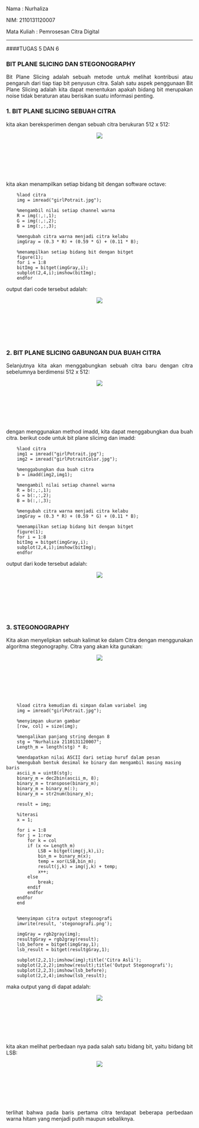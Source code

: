 <style>
    p{
        text-align: justify;
    }
    .image{
        text-align: center;
        padding-bottom: 100px;
    }
    .img{
        text-align:center;
    }
</style>

Nama : Nurhaliza

NIM: 2110131120007

Mata Kuliah : Pemrosesan Citra Digital

---

####TUGAS 5 DAN 6

### BIT PLANE SLICING DAN STEGONOGRAPHY

Bit Plane Slicing adalah sebuah metode untuk melihat kontribusi atau pengaruh dari tiap tiap bit penyusun citra. Salah satu aspek penggunaan Bit Plane Slicing adalah kita dapat menentukan apakah bidang bit merupakan noise tidak beraturan atau berisikan suatu informasi penting.

### 1. BIT PLANE SLICING SEBUAH CITRA

kita akan bereksperimen dengan sebuah citra berukuran 512 x 512:

<p class="image">
    <img src="gambar/girlPotrait.jpg">
</p>

kita akan menampilkan setiap bidang bit dengan software octave:

        %laod citra
        img = imread("girlPotrait.jpg");

        %mengambil nilai setiap channel warna
        R = img(:,:,1);
        G = img(:,:,2);
        B = img(:,:,3);

        %mengubah citra warna menjadi citra kelabu
        imgGray = (0.3 * R) + (0.59 * G) + (0.11 * B);

        %menampilkan setiap bidang bit dengan bitget
        figure(1);
        for i = 1:8
        bitImg = bitget(imgGray,i);
        subplot(2,4,i);imshow(bitImg);
        endfor

output dari code tersebut adalah:

<p class="image">
    <img src="gambar/bitPlaneSlicing.PNG">
</p>

### 2. BIT PLANE SLICING GABUNGAN DUA BUAH CITRA

Selanjutnya kita akan menggabungkan sebuah citra baru dengan citra sebelumnya berdimensi 512 x 512:

<p class="image">
    <img src="gambar/girlPotraitColor.jpg">
</p>

dengan menggunakan method imadd, kita dapat menggabungkan dua buah citra. berikut code untuk bit plane slicimg dan imadd:

        %laod citra
        img1 = imread("girlPotrait.jpg");
        img2 = imread("girlPotraitColor.jpg");

        %menggabungkan dua buah citra
        b = imadd(img2,img1);

        %mengambil nilai setiap channel warna
        R = b(:,:,1);
        G = b(:,:,2);
        B = b(:,:,3);

        %mengubah citra warna menjadi citra kelabu
        imgGray = (0.3 * R) + (0.59 * G) + (0.11 * B);

        %menampilkan setiap bidang bit dengan bitget
        figure(1);
        for i = 1:8
        bitImg = bitget(imgGray,i);
        subplot(2,4,i);imshow(bitImg);
        endfor

output dari kode tersebut adalah:

<p class="image">
    <img src="gambar/bitPlaneSlicingMix.PNG">
</p>

### 3. STEGONOGRAPHY

Kita akan menyelipkan sebuah kalimat ke dalam Citra dengan menggunakan algoritma stegonography. Citra yang akan kita gunakan:

<p class="image">
    <img src="gambar/girlPotrait.jpg">
</p>

        %load citra kemudian di simpan dalam variabel img
        img = imread("girlPotrait.jpg");

        %menyimpan ukuran gambar
        [row, col] = size(img);

        %mengalikan panjang string dengan 8
        stg = "Nurhaliza 2110131120007";
        Length_m = length(stg) * 8;

        %mendapatkan nilai ASCII dari setiap huruf dalam pesan
        %mengubah bentuk desimal ke binary dan mengambil masing masing baris
        ascii_m = uint8(stg);
        binary_m = dec2bin(ascii_m, 8);
        binary_m = transpose(binary_m);
        binary_m = binary_m(:);
        binary_m = str2num(binary_m);

        result = img;

        %iterasi
        x = 1;

        for i = 1:8
        for j = 1:row
            for k = col
            if (x <= Length_m)
                LSB = bitget(img(j,k),i);
                bin_m = binary_m(x);
                temp = xor(LSB,bin_m);
                result(j,k) = img(j,k) + temp;
                x++;
            else
                break;
            endif
            endfor
        endfor
        end


        %menyimpan citra output stegonografi
        imwrite(result, 'stegonografi.png');

        imgGray = rgb2gray(img);
        resultgGray = rgb2gray(result);
        lsb_before = bitget(imgGray,1);
        lsb_result = bitget(resultgGray,1);

        subplot(2,2,1);imshow(img);title('Citra Asli');
        subplot(2,2,2);imshow(result);title('Output Stegonografi');
        subplot(2,2,3);imshow(lsb_before);
        subplot(2,2,4);imshow(lsb_result);

maka output yang di dapat adalah:

<p class="image">
    <img src="gambar/StegonographyResult.PNG">
</p>

kita akan melihat perbedaan nya pada salah satu bidang bit, yaitu bidang bit LSB:

<p class="image">
    <img src="gambar/detail.PNG">
</p>

terlihat bahwa pada baris pertama citra terdapat beberapa perbedaan warna hitam yang menjadi putih maupun sebaliknya.
